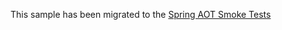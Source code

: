 This sample has been migrated to
the [Spring AOT Smoke Tests](https://github.com/spring-projects/spring-aot-smoke-tests/tree/main/spring-kafka-streams)
